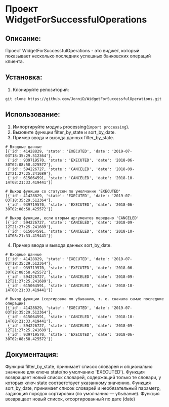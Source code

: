 # Проект WidgetForSuccessfulOperations

## Описание:

Проект WidgetForSuccessfulOperations - это виджет, который показывает несколько последних успешных банковских операций
клиента.

## Установка:

1. Клонируйте репозиторий:

```
git clone https://github.com/JonniD/WidgetForSuccessfulOperations.git
```

## Использование:

1. Импортируйте модуль processing(```import processing```).
2. Вызовите функции filter_by_state и sort_by_date.
3. Пример ввода и вывода данных filter_by_state.

``` 
# Входные данные
[{'id': 41428829, 'state': 'EXECUTED', 'date': '2019-07-03T18:35:29.512364'},
 {'id': 939719570, 'state': 'EXECUTED', 'date': '2018-06-30T02:08:58.425572'},
 {'id': 594226727, 'state': 'CANCELED', 'date': '2018-09-12T21:27:25.241689'},
 {'id': 615064591, 'state': 'CANCELED', 'date': '2018-10-14T08:21:33.419441'}]

# Выход функции со статусом по умолчанию 'EXECUTED'
[{'id': 41428829, 'state': 'EXECUTED', 'date': '2019-07-03T18:35:29.512364'},
 {'id': 939719570, 'state': 'EXECUTED', 'date': '2018-06-30T02:08:58.425572'}]

# Выход функции, если вторым аргументов передано 'CANCELED'
[{'id': 594226727, 'state': 'CANCELED', 'date': '2018-09-12T21:27:25.241689'},
 {'id': 615064591, 'state': 'CANCELED', 'date': '2018-10-14T08:21:33.419441'}]
```

4. Пример ввода и вывода данных sort_by_date.

``` 
# Входные данные
[{'id': 41428829, 'state': 'EXECUTED', 'date': '2019-07-03T18:35:29.512364'},
 {'id': 939719570, 'state': 'EXECUTED', 'date': '2018-06-30T02:08:58.425572'},
 {'id': 594226727, 'state': 'CANCELED', 'date': '2018-09-12T21:27:25.241689'},
 {'id': 615064591, 'state': 'CANCELED', 'date': '2018-10-14T08:21:33.419441'}]

# Выход функции (сортировка по убыванию, т. е. сначала самые последние операции)
[{'id': 41428829, 'state': 'EXECUTED', 'date': '2019-07-03T18:35:29.512364'},
 {'id': 615064591, 'state': 'CANCELED', 'date': '2018-10-14T08:21:33.419441'},
 {'id': 594226727, 'state': 'CANCELED', 'date': '2018-09-12T21:27:25.241689'},
 {'id': 939719570, 'state': 'EXECUTED', 'date': '2018-06-30T02:08:58.425572'}]
```

## Документация:

Функция filter_by_state, принимает список словарей и опционально значение для ключа state(по умолчанию 'EXECUTED').
Функция возвращает новый список словарей, содержащий только те словари, у которых ключ state соответствует указанному
значению.
Функция sort_by_date, принимает список словарей и необязательный параметр, задающий порядок сортировки (по умолчанию —
убывание).
Функция возвращает новый список, отсортированный по дате (date)

